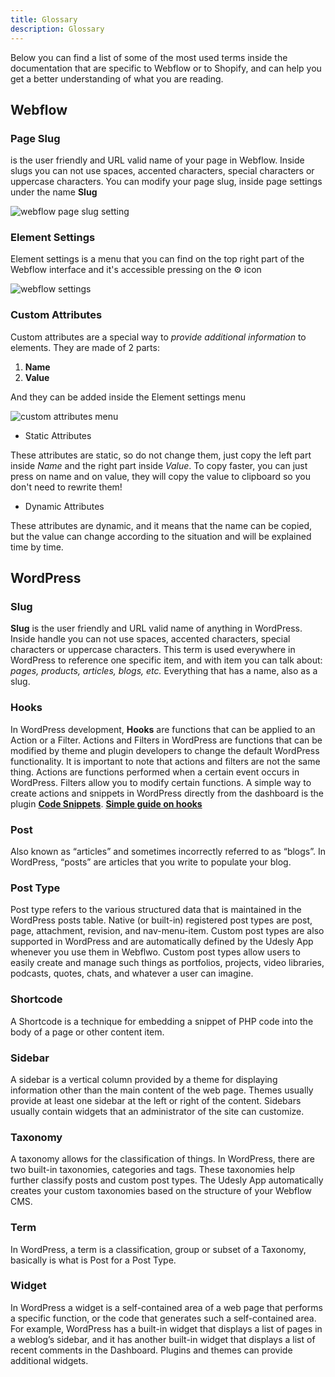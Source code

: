 ```yaml
---
title: Glossary
description: Glossary
---
```


Below you can find a list of some of the most used terms inside the documentation that are specific to Webflow or to Shopify, and can help you get a better understanding of what you are reading.


## Webflow

### Page Slug

is the user friendly and URL valid name of your page in Webflow. Inside slugs you can not use spaces, accented characters, special characters or uppercase characters. You can modify your page slug, inside page settings under the name **Slug**

![webflow page slug setting](/images/webflow-slug.png)

### Element Settings

Element settings is a menu that you can find on the top right part of the Webflow interface and it's accessible pressing on the ⚙️ icon



![webflow settings](/images/webflow-settings.png)



### Custom Attributes

Custom attributes are a special way to *provide additional information* to elements. They are made of 2 parts:

1. **Name**
2. **Value**

And they can be added inside the Element settings menu



![custom attributes menu](/images/add-custom-attributes.png)

* Static Attributes

<custom-attribute name="name" value="value"></custom-attribute> 

These attributes are static, so do not change them, just copy the left part inside *Name* and the right part inside *Value*. To copy faster, you can just press on name and on value, they will copy the value to clipboard so you don't need to rewrite them!



* Dynamic Attributes

<custom-attribute dynamic name="name" value="dynamic-value"></custom-attribute> 

These attributes are dynamic, and it means that the name can be copied, but the value can change according to the situation and will be explained time by time.





## WordPress

### Slug

**Slug** is the user friendly and URL valid name of anything in WordPress. Inside handle you can not use spaces, accented characters, special characters or uppercase characters. This term is used everywhere in WordPress to reference one specific item, and with item you can talk about: *pages, products, articles, blogs, etc.* Everything that has a name, also as a slug. 

### Hooks
In WordPress development, **Hooks** are functions that can be applied to an Action or a Filter. Actions and Filters in WordPress are functions that can be modified by theme and plugin developers to change the default WordPress functionality. It is important to note that actions and filters are not the same thing. Actions are functions performed when a certain event occurs in WordPress. Filters allow you to modify certain functions. A simple way to create actions and snippets in WordPress directly from the dashboard is the plugin [**Code Snippets**](https://wordpress.org/plugins/code-snippets/). [**Simple guide on hooks**](https://docs.presscustomizr.com/article/26-wordpress-actions-filters-and-hooks-a-guide-for-non-developers)

### Post
Also known as “articles” and sometimes incorrectly referred to as “blogs”. In WordPress, “posts” are articles that you write to populate your blog.

### Post Type
Post type refers to the various structured data that is maintained in the WordPress posts table. Native (or built-in) registered post types are post, page, attachment, revision, and nav-menu-item. Custom post types are also supported in WordPress and are automatically defined by the Udesly App whenever you use them in Webflwo. Custom post types allow users to easily create and manage such things as portfolios, projects, video libraries, podcasts, quotes, chats, and whatever a user can imagine.

### Shortcode
A Shortcode is a technique for embedding a snippet of PHP code into the body of a page or other content item.

### Sidebar
A sidebar is a vertical column provided by a theme for displaying information other than the main content of the web page. Themes usually provide at least one sidebar at the left or right of the content. Sidebars usually contain widgets that an administrator of the site can customize.

### Taxonomy
A taxonomy allows for the classification of things. In WordPress, there are two built-in taxonomies, categories and tags. These taxonomies help further classify posts and custom post types. The Udesly App automatically creates your custom taxonomies based on the structure of your Webflow CMS.

### Term
In WordPress, a term is a classification, group or subset of a Taxonomy, basically is what is Post for a Post Type.

### Widget
In WordPress a widget is a self-contained area of a web page that performs a specific function, or the code that generates such a self-contained area. For example, WordPress has a built-in widget that displays a list of pages in a weblog’s sidebar, and it has another built-in widget that displays a list of recent comments in the Dashboard. Plugins and themes can provide additional widgets.

